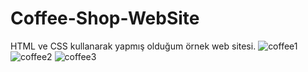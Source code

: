 # Coffee-Shop-WebSite
 HTML ve CSS kullanarak yapmış olduğum örnek web sitesi.
![coffee1](https://user-images.githubusercontent.com/76431780/172468725-2844b79e-35da-4a2b-ae53-5fa995e3e978.JPG)
![coffee2](https://user-images.githubusercontent.com/76431780/172468729-5cc31f99-ce32-44ee-a7cd-b84659e579cc.JPG)
![coffee3](https://user-images.githubusercontent.com/76431780/172468737-cdfee5d4-5ade-4ab2-9d0f-a6f911c773da.JPG)
